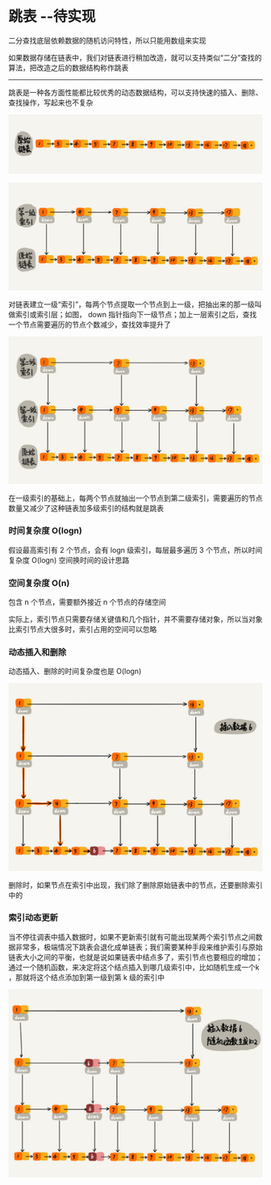 # 跳表  --待实现

二分查找底层依赖数据的随机访问特性，所以只能用数组来实现

如果数据存储在链表中，我们对链表进行稍加改造，就可以支持类似“二分”查找的算法，把改造之后的数据结构称作跳表

---

跳表是一种各方面性能都比较优秀的动态数据结构，可以支持快速的插入、删除、查找操作，写起来也不复杂

![](../Picture/DataStruct/skiplist/01.jpg)

![](../Picture/DataStruct/skiplist/02.jpg)

对链表建立一级“索引”，每两个节点提取一个节点到上一级，把抽出来的那一级叫做索引或索引层；如图， down 指针指向下一级节点；加上一层索引之后，查找一个节点需要遍历的节点个数减少，查找效率提升了
  
![](../Picture/DataStruct/skiplist/03.jpg)

在一级索引的基础上，每两个节点就抽出一个节点到第二级索引，需要遍历的节点数量又减少了这种链表加多级索引的结构就是跳表

### 时间复杂度 O(logn)
假设最高索引有 2 个节点，会有 logn 级索引，每层最多遍历 3 个节点，所以时间复杂度 O(logn)
空间换时间的设计思路

### 空间复杂度 O(n)
包含 n 个节点，需要额外接近 n 个节点的存储空间

实际上，索引节点只需要存储关键值和几个指针，并不需要存储对象，所以当对象比索引节点大很多时，索引占用的空间可以忽略

### 动态插入和删除
动态插入、删除的时间复杂度也是 O(logn)

![](../Picture/DataStruct/skiplist/04.jpg)

删除时，如果节点在索引中出现，我们除了删除原始链表中的节点，还要删除索引中的
  
### 索引动态更新
当不停往调表中插入数据时，如果不更新索引就有可能出现某两个索引节点之间数据非常多，极端情况下跳表会退化成单链表；我们需要某种手段来维护索引与原始链表大小之间的平衡，也就是说如果链表中结点多了，索引节点也要相应的增加；通过一个随机函数，来决定将这个结点插入到哪几级索引中，比如随机生成一个k ，那就将这个结点添加到第一级到第 k 级的索引中

![](../Picture/DataStruct/skiplist/05.jpg)